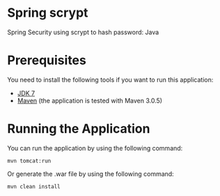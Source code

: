 # Spring scrypt
Spring Security using scrypt to hash password: Java

Prerequisites
=============

You need to install the following tools if you want to run this application:

* [JDK 7](http://www.oracle.com/technetwork/java/javase/downloads/jdk8-downloads-2133151.html)
* [Maven](http://maven.apache.org/) (the application is tested with Maven 3.0.5)


Running the Application
=======================

You can run the application by using the following command:

    mvn tomcat:run

Or generate the .war file by using the following command:

	mvn clean install